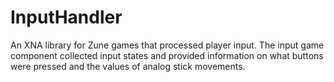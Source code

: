 # InputHandler
An XNA library for Zune games that processed player input. The input game component collected input states and provided information on what buttons were pressed and the values of analog stick movements.